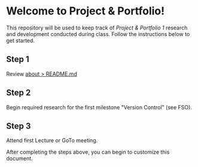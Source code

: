 # Welcome to Project & Portfolio!

This repository will be used to keep track of _Project & Portfolio 1_ research and development conducted during class. Follow the instructions below to get started.

## Step 1

Review [about > README.md](./about/README.md) 


## Step 2

Begin required research for the first milestone "Version Control" (see FSO). 


## Step 3

Attend first Lecture or GoTo meeting. 

After completing the steps above, you can begin to customize this document.
